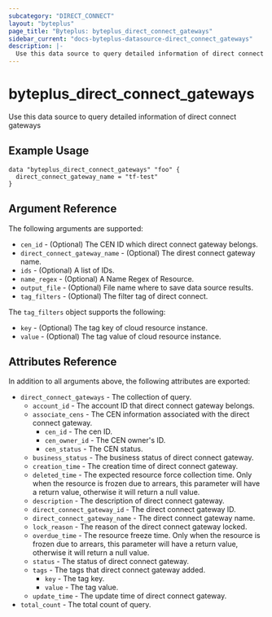 ```yaml
---
subcategory: "DIRECT_CONNECT"
layout: "byteplus"
page_title: "Byteplus: byteplus_direct_connect_gateways"
sidebar_current: "docs-byteplus-datasource-direct_connect_gateways"
description: |-
  Use this data source to query detailed information of direct connect gateways
---
```

# byteplus_direct_connect_gateways
Use this data source to query detailed information of direct connect gateways
## Example Usage
```hcl
data "byteplus_direct_connect_gateways" "foo" {
  direct_connect_gateway_name = "tf-test"
}
```
## Argument Reference
The following arguments are supported:
* `cen_id` - (Optional) The CEN ID which direct connect gateway belongs.
* `direct_connect_gateway_name` - (Optional) The direst connect gateway name.
* `ids` - (Optional) A list of IDs.
* `name_regex` - (Optional) A Name Regex of Resource.
* `output_file` - (Optional) File name where to save data source results.
* `tag_filters` - (Optional) The filter tag of direct connect.

The `tag_filters` object supports the following:

* `key` - (Optional) The tag key of cloud resource instance.
* `value` - (Optional) The tag value of cloud resource instance.

## Attributes Reference
In addition to all arguments above, the following attributes are exported:
* `direct_connect_gateways` - The collection of query.
    * `account_id` - The account ID that direct connect gateway belongs.
    * `associate_cens` - The CEN information associated with the direct connect gateway.
        * `cen_id` - The cen ID.
        * `cen_owner_id` - The CEN owner's ID.
        * `cen_status` - The CEN status.
    * `business_status` - The business status of direct connect gateway.
    * `creation_time` - The creation time of direct connect gateway.
    * `deleted_time` - The expected resource force collection time. Only when the resource is frozen due to arrears, this parameter will have a return value, otherwise it will return a null value.
    * `description` - The description of direct connect gateway.
    * `direct_connect_gateway_id` - The direct connect gateway ID.
    * `direct_connect_gateway_name` - The direct connect gateway name.
    * `lock_reason` - The reason of the direct connect gateway locked.
    * `overdue_time` - The resource freeze time. Only when the resource is frozen due to arrears, this parameter will have a return value, otherwise it will return a null value.
    * `status` - The status of direct connect gateway.
    * `tags` - The tags that direct connect gateway added.
        * `key` - The tag key.
        * `value` - The tag value.
    * `update_time` - The update time of direct connect gateway.
* `total_count` - The total count of query.


